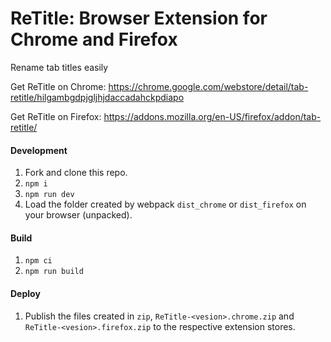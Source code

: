 # ReTitle: Browser Extension for Chrome and Firefox

Rename tab titles easily

Get ReTitle on Chrome: https://chrome.google.com/webstore/detail/tab-retitle/hilgambgdpjgljhjdaccadahckpdiapo

Get ReTitle on Firefox: https://addons.mozilla.org/en-US/firefox/addon/tab-retitle/

#### Development

1. Fork and clone this repo.
1. `npm i`
1. `npm run dev`
1. Load the folder created by webpack `dist_chrome` or `dist_firefox` on your browser (unpacked).

#### Build

1. `npm ci`
1. `npm run build`

#### Deploy

1. Publish the files created in `zip`, `ReTitle-<vesion>.chrome.zip` and `ReTitle-<vesion>.firefox.zip` to the respective extension stores.
